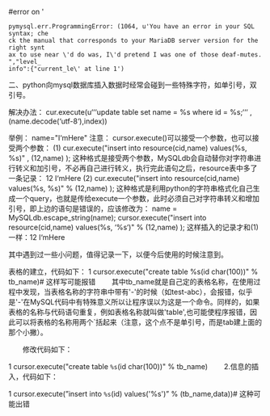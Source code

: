#error on '
```
pymysql.err.ProgrammingError: (1064, u'You have an error in your SQL syntax; che
ck the manual that corresponds to your MariaDB server version for the right synt
ax to use near \'d do was, I\'d pretend I was one of those deaf-mutes. ","level_
info":{"current_le\' at line 1')
```
 
二、python向mysql数据库插入数据时经常会碰到一些特殊字符，如单引号，双引号。

解决办法：
cur.execute(u‘‘‘update table set name = %s where id = %s;‘‘‘ , (name.decode(‘utf-8‘),index))

举例：
name="I‘mHere"
注意： cursor.execute()可以接受一个参数，也可以接受两个参数：
(1) cur.execute("insert into resource(cid,name) values(%s, %s)" , (12,name) );
    这种格式是接受两个参数，MySQLdb会自动替你对字符串进行转义和加引号，不必再自己进行转义，执行完此语句之后，resource表中多了一条记录： 12  I‘mHere
(2) cur.execute("insert into resource(cid,name) values(%s, %s)" % (12,name) );
    这种格式是利用python的字符串格式化自己生成一个query，也就是传给execute一个参数，此时必须自己对字符串转义和增加引号，即上边的语句是错误的，应该修改为：
    name = MySQLdb.escape_string(name);
    cursor.execute("insert into resource(cid,name) values(%s, ‘%s‘)" % (12,name) );
    这样插入的记录才和(1)一样：12 I‘mHere


其中遇到过一些小问题，值得记录一下，以便今后使用的时候注意到。

表格的建立，代码如下：
1
cursor.execute("create table %s(id char(100))" % tb_name)# 这样写可能报错
　　其中tb_name就是自己定的表格名称，在使用过程中发现，当表格名称的字符串中带有'-'的时候（如test-abc），会报错，似乎是'-'在MySQL代码中有特殊意义所以让程序误以为这是一个命令。同样的，如果表格的名称与代码语句重复，例如表格名称就叫做'table',也可能使程序报错，因此可以将表格的名称用两个`括起来（注意，这个点不是单引号，而是tab建上面的那个小撇）。

　　修改代码如下：

1
cursor.execute("create table `%s`(id char(100))" % tb_name)
　　2.信息的插入，代码如下：

1
cursor.execute(”insert into `%s`(id) values('%s')” % (tb_name,data))# 这种可能出错